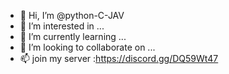 - 👋 Hi, I’m @python-C-JAV
- 👀 I’m interested in ...
- 🌱 I’m currently learning ...
- 💞️ I’m looking to collaborate on ...
- 📫 join my server :https://discord.gg/DQ59Wt47

<!---
python-C-JAV/python-C-JAV is a ✨ special ✨ repository because its `README.md` (this file) appears on your GitHub profile.
You can click the Preview link to take a look at your changes.
--->
